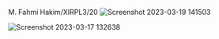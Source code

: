 M. Fahmi Hakim/XIRPL3/20
![Screenshot 2023-03-19 141503](https://user-images.githubusercontent.com/97220428/226160099-1bfe32ca-1fa5-4db9-86db-b6627cdb4e7c.jpg)

![Screenshot 2023-03-17 132638](https://user-images.githubusercontent.com/97220428/225829385-3f5fb5a4-6e75-4b01-8f50-917a67b0c4f6.jpg)
